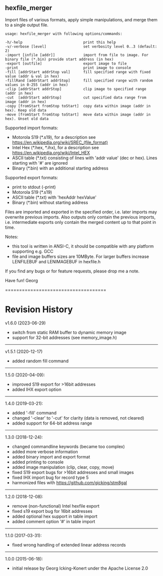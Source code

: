hexfile_merger
-------------------

Import files of various formats, apply simple manipulations, and merge them to a single output file.

`usage: hexfile_merger with following options/commands:`

    -h/-help                            print this help
    -v/-verbose [level]                 set verbosity level 0..3 (default: 2)
    -import [infile [addr]]             import from file to image. For binary file (*.bin) provide start address (in hex)
    -export [outfile]                   export image to file
    -print                              print image to console
    -fill [addrStart addrStop val]      fill specified range with fixed value (addr & val in hex)
    -fillRand [addrStart addrStop]      fill specified range with random values in 0-255 (addr in hex)
    -clip [addrStart addrStop]          clip image to specified range (addr in hex)
    -cut  [addrStart addrStop]          cut specified data range from image (addr in hex)
    -copy [fromStart fromStop toStart]  copy data within image (addr in hex). Keep old data
    -move [fromStart fromStop toStart]  move data within image (addr in hex). Unset old data

Supported import formats:
  - Motorola S19 (*.s19), for a description see https://en.wikipedia.org/wiki/SREC_(file_format)
  - Intel Hex (*.hex, *.ihx), for a description see https://en.wikipedia.org/wiki/Intel_HEX
  - ASCII table (*.txt) consisting of lines with 'addr  value' (dec or hex). Lines starting with '#' are ignored
  - Binary (*.bin) with an additional starting address

Supported export formats:
  - print to stdout (-print)
  - Motorola S19 (*.s19)
  - ASCII table (*.txt) with 'hexAddr  hexValue'
  - Binary (*.bin) without starting address

Files are imported and exported in the specified order, i.e. later imports may
overwrite previous imports. Also outputs only contain the previous imports, i.e.
intermediate exports only contain the merged content up to that point in time.

Notes:
  - this tool is written in ANSI-C, it should be compatible with any platform supporting e.g. GCC
  - file and image buffers sizes are 10MByte. For larger buffers increase LENFILEBUF and LENIMAGEBUF in hexfile.h

If you find any bugs or for feature requests, please drop me a note.

Have fun!
Georg

====================================

# Revision History

v1.6.0 (2023-06-29)
  - switch from static RAM buffer to dynamic memory image
  - support for 32-bit addresses (see memory_image.h)
  
----------------

v1.5.1 (2020-12-17)
  - added random fill command
  
----------------

1.5.0 (2020-04-09):
  - improved S19 export for >16bit addresses
  - added IHX export option

----------------

1.4.0 (2019-03-21):
  - added '-fill' command
  - changed '-clear' to '-cut' for clarity (data is removed, not cleared)
  - added support for 64-bit address range

----------------

1.3.0 (2018-12-24):
  - changed commandline keywords (became too complex)
  - added more verbose information
  - added binary import and export format
  - added printing to console
  - added image manipulation (clip, clear, copy, move)
  - fixed S19 export bugs for >16bit addresses and small images
  - fixed IHX import bug for record type 5
  - harmonized files with https://github.com/gicking/stm8gal

----------------

1.2.0 (2018-12-08): 
  - remove (non-functional) Intel hexfile export
  - fixed s19 export bug for 16bit addresses
  - added optional hex support in table import
  - added comment option '#' in table import

----------------

1.1.0 (2017-03-31):
  - fixed wrong handling of extended linear address records

----------------

1.0.0 (2015-06-18):
  - initial release by Georg Icking-Konert under the Apache License 2.0
